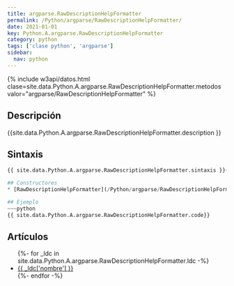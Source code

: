 ```yaml
---
title: argparse.RawDescriptionHelpFormatter
permalink: /Python/argparse/RawDescriptionHelpFormatter/
date: 2021-01-01
key: Python.A.argparse.RawDescriptionHelpFormatter
category: python
tags: ['clase python', 'argparse']
sidebar: 
  nav: python
---
```


{% include w3api/datos.html clase=site.data.Python.A.argparse.RawDescriptionHelpFormatter.metodos valor="argparse/RawDescriptionHelpFormatter" %}

## Descripción
{{site.data.Python.A.argparse.RawDescriptionHelpFormatter.description }}

## Sintaxis
~~~python
{{ site.data.Python.A.argparse.RawDescriptionHelpFormatter.sintaxis }}~~~

## Constructores
* [RawDescriptionHelpFormatter](/Python/argparse/RawDescriptionHelpFormatter/RawDescriptionHelpFormatter/)

## Ejemplo
~~~python
{{ site.data.Python.A.argparse.RawDescriptionHelpFormatter.code}}
~~~

## Artículos
<ul>
{%- for _ldc in site.data.Python.A.argparse.RawDescriptionHelpFormatter.ldc -%}
   <li>
       <a href="{{_ldc['url'] }}">{{ _ldc['nombre'] }}</a>
   </li>
{%- endfor -%}
</ul>
